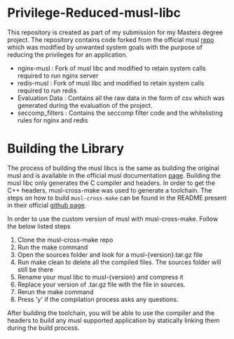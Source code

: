 # Privilege-Reduced-musl-libc
This repository is created as part of my submission for my Masters degree project. The repository contains code forked from the official musl [repo](https://git.musl-libc.org/git/musl)  which was modified by unwanted system goals with the purpose of reducing the privileges for an application. 
- nginx-musl : Fork of musl libc and modified to retain system calls required to run nginx server
- redis-musl : Fork of musl libc and modified to retain system calls required to run redis
- Evaluation Data : Contains all the raw data in the form of csv which was generated during the evaluation of the project.
- seccomp_filters : Contains the seccomp filter code and the whitelisting rules for nginx and redis

# Building the Library
The process of building the musl libcs is the same as building the original musl and is available in the official musl documentation [page](https://musl.libc.org/). Building the musl libc only generates the C compiler and headers. In order to get the C++ headers, musl-cross-make was used to generate a toolchain. The steps on how to build `musl-cross-make` can be found in the README present in their official [github page](https://github.com/richfelker/musl-cross-make).

In order to use the custom version of musl with musl-cross-make. Follow the below listed steps
1. Clone the musl-cross-make repo
2. Run the make command
3. Open the sources folder and look for a musl-{version}.tar.gz file
4. Run make clean to delete all the compiled files. The sources folder will still be there
5. Rename your musl libc to musl-{version} and compress it
6. Replace your version of .tar.gz file with the file in sources.
7. Rerun the make command
8. Press 'y' if the compilation process asks any questions.

After building the toolchain, you will be able to use the compiler and the headers to build any musl supported application by statically linking them during the build process.

